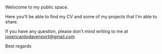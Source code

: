 Welocome to my public space. 

Here you'll be able to find my CV and some of my projects that I'm able to share. 

If you have any question, please don't mind writing to me at josericardodavenport@gmail.com

Best regards


